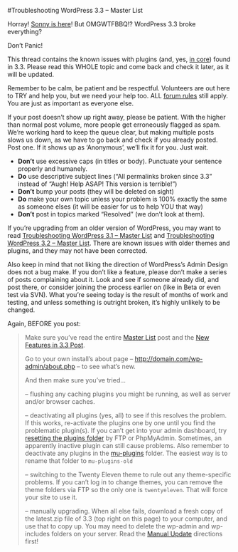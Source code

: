 #Troubleshooting WordPress 3.3 – Master List

Horray! [Sonny is here](http://wordpress.org/news/2011/12/sonny/)! But OMGWTFBBQ!? WordPress 3.3 broke everything?

Don’t Panic!

This thread contains the known issues with plugins (and, yes, [in core](http://wordpress.org/support/topic/troubleshooting-wordpress-33-master-list?replies=5#post-2496392)) found in 3.3. Please read this WHOLE topic and come back and check it later, as it will be updated.

Remember to be calm, be patient and be respectful. Volunteers are out here to TRY and help you, but we need your help too. ALL [forum rules](http://codex.wordpress.org/Forum_Welcome) still apply. You are just as important as everyone else.

If your post doesn’t show up right away, please be patient. With the higher than normal post volume, more people get erroneously flagged as spam. We’re working hard to keep the queue clear, but making multiple posts slows us down, as we have to go back and check if you already posted. Post one. If it shows up as ‘Anonymous’, we’ll fix it for you. Just wait.

- **Don’t** use excessive caps (in titles or body). Punctuate your sentence properly and humanely.
- **Do** use descriptive subject lines (“All permalinks broken since 3.3” instead of “Augh! Help ASAP! This version is terrible!”)
- **Don’t** bump your posts (they will be deleted on sight)
- **Do** make your own topic unless your problem is 100% exactly the same as someone elses (it will be easier for us to help YOU that way)
- **Don’t** post in topics marked “Resolved” (we don’t look at them).

If you’re upgrading from an older version of WordPress, you may want to read [Troubleshooting WordPress 3.1 – Master List](http://wordpress.org/support/topic/troubleshooting-wordpress-31-master-list) and [Troubleshooting WordPress 3.2 – Master List](http://wordpress.org/support/topic/troubleshooting-wordpress-32-master-list). There are known issues with older themes and plugins, and they may not have been corrected.

Also keep in mind that not liking the direction of WordPress’s Admin Design does not a bug make. If you don’t like a feature, please don’t make a series of posts complaining about it. Look and see if someone already did, and post there, or consider joining the process earlier on (like in Beta or even test via SVN). What you’re seeing today is the result of months of work and testing, and unless something is outright broken, it’s highly unlikely to be changed.

Again, BEFORE you post:

> Make sure you’ve read the entire [Master List](http://wordpress.org/support/topic/troubleshooting-wordpress-33-master-list) post and the [New Features in 3.3 Post](http://wordpress.org/news/2011/12/sonny/).
> 
> Go to your own install’s about page – http://domain.com/wp-admin/about.php – to see what’s new.
> 
> And then make sure you’ve tried…
> 
> – flushing any caching plugins you might be running, as well as server and/or browser caches.
> 
> – deactivating all plugins (yes, all) to see if this resolves the problem. If this works, re-activate the plugins one by one until you find the problematic plugin(s). If you can’t get into your admin dashboard, try [resetting the plugins folder](http://codex.wordpress.org/FAQ_Troubleshooting#How_to_deactivate_all_plugins_when_not_able_to_access_the_administrative_menus.3F) by FTP or PhpMyAdmin. Sometimes, an apparently inactive plugin can still cause problems. Also remember to deactivate any plugins in the [mu-plugins](http://codex.wordpress.org/Create_A_Network#WordPress_Plugins) folder. The easiest way is to rename that folder to `mu-plugins-old`
> 
> – switching to the Twenty Eleven theme to rule out any theme-specific problems. If you can’t log in to change themes, you can remove the theme folders via FTP so the only one is `twentyeleven`. That will force your site to use it.
> 
> – manually upgrading. When all else fails, download a fresh copy of the latest.zip file of 3.3 (top right on this page) to your computer, and use that to copy up. You may need to delete the wp-admin and wp-includes folders on your server. Read the [Manual Update](http://codex.wordpress.org/Updating_WordPress#Manual_Update) directions first!